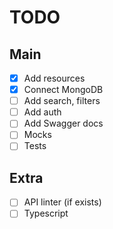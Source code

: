 # TODO
## Main
- [x] Add resources
- [x] Connect MongoDB
- [ ] Add search, filters
- [ ] Add auth
- [ ] Add Swagger docs
- [ ] Mocks
- [ ] Tests
## Extra
- [ ] API linter (if exists)
- [ ] Typescript
